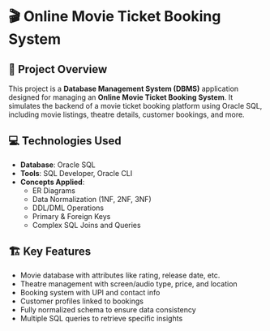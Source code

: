 # 🎬 Online Movie Ticket Booking System

## 📌 Project Overview

This project is a **Database Management System (DBMS)** application designed for managing an **Online Movie Ticket Booking System**. It simulates the backend of a movie ticket booking platform using Oracle SQL, including movie listings, theatre details, customer bookings, and more.

## 💻 Technologies Used

- **Database**: Oracle SQL
- **Tools**: SQL Developer, Oracle CLI
- **Concepts Applied**:
  - ER Diagrams
  - Data Normalization (1NF, 2NF, 3NF)
  - DDL/DML Operations
  - Primary & Foreign Keys
  - Complex SQL Joins and Queries

## 🏗️ Key Features

- Movie database with attributes like rating, release date, etc.
- Theatre management with screen/audio type, price, and location
- Booking system with UPI and contact info
- Customer profiles linked to bookings
- Fully normalized schema to ensure data consistency
- Multiple SQL queries to retrieve specific insights
